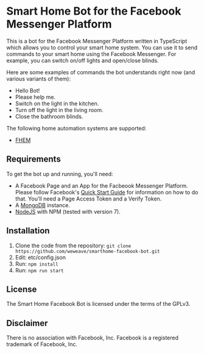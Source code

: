 # Smart Home Bot for the Facebook Messenger Platform
This is a bot for the Facebook Messenger Platform written in TypeScript which allows you to control your smart home system. You can use it to send commands to your smart home using the Facebook Messenger. For example, you can switch on/off lights and open/close blinds.

Here are some examples of commands the bot understands right now (and various variants of them):
* Hello Bot!
* Please help me.
* Switch on the light in the kitchen.
* Turn off the light in the living room.
* Close the bathroom blinds.

The following home automation systems are supported:
* [FHEM](http://fhem.de/)

## Requirements
To get the bot up and running, you'll need:
* A Facebook Page and an App for the Facbeook Messenger Platform. Please follow Facebook's [Quick Start Guide](https://developers.facebook.com/docs/messenger-platform/guides/quick-start) for information on how to do that. You'll need a Page Access Token and a Verify Token.
* A [MongoDB](https://www.mongodb.com) instance.
* [NodeJS](https://nodejs.org) with NPM (tested with version 7).

## Installation
1. Clone the code from the repository:
   ```git clone https://github.com/weweave/smarthome-facebook-bot.git```
2. Edit: etc/config.json
3. Run: ```npm install```
3. Run: ```npm run start```

## License
The Smart Home Facebook Bot is licensed under the terms of the GPLv3.

## Disclaimer
There is no association with Facebook, Inc.
Facebook is a registered trademark of Facebook, Inc.